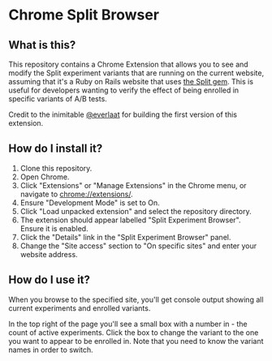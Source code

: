 # Chrome Split Browser

## What is this?

This repository contains a Chrome Extension that allows you to see and modify the Split experiment
variants that are running on the current website, assuming that it's a Ruby on Rails website that
uses [the Split gem](https://github.com/splitrb/split). This is useful for developers wanting to
verify the effect of being enrolled in specific variants of A/B tests.

Credit to the inimitable [@everlaat](https://github.com/everlaat) for building the first version of
this extension.

## How do I install it?

1. Clone this repository.
2. Open Chrome.
3. Click "Extensions" or "Manage Extensions" in the Chrome menu, or navigate to
   [chrome://extensions/](chrome://extensions/).
4. Ensure "Development Mode" is set to On.
5. Click "Load unpacked extension" and select the repository directory.
6. The extension should appear labelled "Split Experiment Browser". Ensure it is enabled.
7. Click the "Details" link in the "Split Experiment Browser" panel.
8. Change the "Site access" section to "On specific sites" and enter your website address.

## How do I use it?

When you browse to the specified site, you'll get console output showing all current experiments and
enrolled variants.

In the top right of the page you'll see a small box with a number in - the count of active
experiments. Click the box to change the variant to the one you want to appear to be enrolled in.
Note that you need to know the variant names in order to switch.
